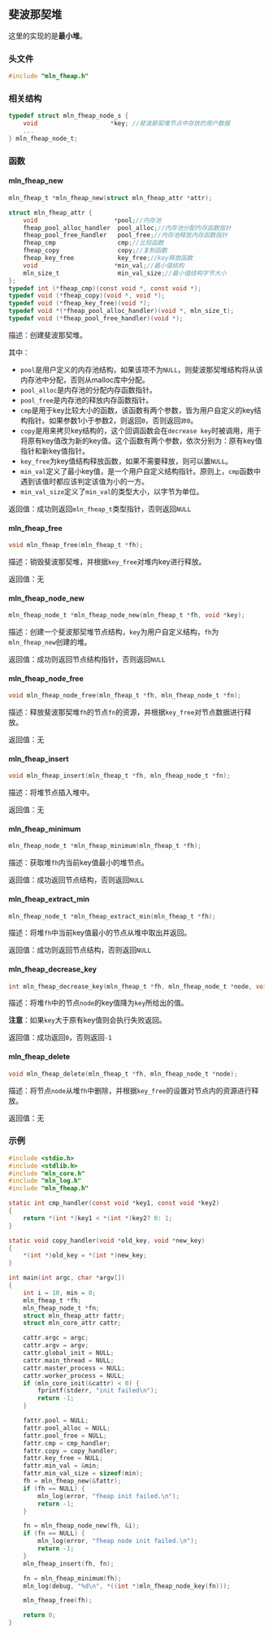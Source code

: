 ## 斐波那契堆

这里的实现的是**最小堆**。



### 头文件

```c
#include "mln_fheap.h"
```



### 相关结构

```c
typedef struct mln_fheap_node_s {
    void                    *key; //斐波那契堆节点中存放的用户数据
    ...
} mln_fheap_node_t;
```



### 函数



#### mln_fheap_new

```c
mln_fheap_t *mln_fheap_new(struct mln_fheap_attr *attr);

struct mln_fheap_attr {
    void                     *pool;//内存池
    fheap_pool_alloc_handler  pool_alloc;//内存池分配内存函数指针
    fheap_pool_free_handler   pool_free;//内存池释放内存函数指针
    fheap_cmp                 cmp;//比较函数
    fheap_copy                copy;//复制函数
    fheap_key_free            key_free;//key释放函数
    void                     *min_val;//最小值结构
    mln_size_t                min_val_size;//最小值结构字节大小
};
typedef int (*fheap_cmp)(const void *, const void *);
typedef void (*fheap_copy)(void *, void *);
typedef void (*fheap_key_free)(void *);
typedef void *(*fheap_pool_alloc_handler)(void *, mln_size_t);
typedef void (*fheap_pool_free_handler)(void *);
```

描述：创建斐波那契堆。

其中：

- `pool`是用户定义的内存池结构，如果该项不为`NULL`，则斐波那契堆结构将从该内存池中分配，否则从malloc库中分配。
- `pool_alloc`是内存池的分配内存函数指针。
- `pool_free`是内存池的释放内存函数指针。
- `cmp`是用于key比较大小的函数，该函数有两个参数，皆为用户自定义的key结构指针。如果参数1小于参数2，则返回`0`，否则返回`非0`。
- `copy`是用来拷贝key结构的，这个回调函数会在`decrease key`时被调用，用于将原有key值改为新的key值。这个函数有两个参数，依次分别为：原有key值指针和新key值指针。
- `key_free`为key值结构释放函数，如果不需要释放，则可以置`NULL`。
- `min_val`定义了最小key值，是一个用户自定义结构指针。原则上，`cmp`函数中遇到该值时都应该判定该值为小的一方。
- `min_val_size`定义了`min_val`的类型大小，以字节为单位。

返回值：成功则返回`mln_fheap_t`类型指针，否则返回`NULL`



#### mln_fheap_free

```c
void mln_fheap_free(mln_fheap_t *fh);
```

描述：销毁斐波那契堆，并根据`key_free`对堆内key进行释放。

返回值：无



#### mln_fheap_node_new

```c
mln_fheap_node_t *mln_fheap_node_new(mln_fheap_t *fh, void *key);
```

描述：创建一个斐波那契堆节点结构，`key`为用户自定义结构，`fh`为`mln_fheap_new`创建的堆。

返回值：成功则返回节点结构指针，否则返回`NULL`



#### mln_fheap_node_free

```c
void mln_fheap_node_free(mln_fheap_t *fh, mln_fheap_node_t *fn);
```

描述：释放斐波那契堆`fh`的节点`fn`的资源，并根据`key_free`对节点数据进行释放。

返回值：无



#### mln_fheap_insert

```c
void mln_fheap_insert(mln_fheap_t *fh, mln_fheap_node_t *fn);
```

描述：将堆节点插入堆中。

返回值：无



#### mln_fheap_minimum

```c
mln_fheap_node_t *mln_fheap_minimum(mln_fheap_t *fh);
```

描述：获取堆`fh`内当前key值最小的堆节点。

返回值：成功返回节点结构，否则返回`NULL`



#### mln_fheap_extract_min

```c
mln_fheap_node_t *mln_fheap_extract_min(mln_fheap_t *fh);
```

描述：将堆`fh`中当前key值最小的节点从堆中取出并返回。

返回值：成功则返回节点结构，否则返回`NULL`



#### mln_fheap_decrease_key

```c
int mln_fheap_decrease_key(mln_fheap_t *fh, mln_fheap_node_t *node, void *key);
```

描述：将堆`fh`中的节点`node`的key值降为`key`所给出的值。

**注意**：如果`key`大于原有key值则会执行失败返回。

返回值：成功返回`0`，否则返回`-1`



#### mln_fheap_delete

```c
void mln_fheap_delete(mln_fheap_t *fh, mln_fheap_node_t *node);
```

描述：将节点`node`从堆`fh`中删除，并根据`key_free`的设置对节点内的资源进行释放。

返回值：无



### 示例

```c
#include <stdio.h>
#include <stdlib.h>
#include "mln_core.h"
#include "mln_log.h"
#include "mln_fheap.h"

static int cmp_handler(const void *key1, const void *key2)
{
    return *(int *)key1 < *(int *)key2? 0: 1;
}

static void copy_handler(void *old_key, void *new_key)
{
    *(int *)old_key = *(int *)new_key;
}

int main(int argc, char *argv[])
{
    int i = 10, min = 0;
    mln_fheap_t *fh;
    mln_fheap_node_t *fn;
    struct mln_fheap_attr fattr;
    struct mln_core_attr cattr;

    cattr.argc = argc;
    cattr.argv = argv;
    cattr.global_init = NULL;
    cattr.main_thread = NULL;
    cattr.master_process = NULL;
    cattr.worker_process = NULL;
    if (mln_core_init(&cattr) < 0) {
        fprintf(stderr, "init failed\n");
        return -1;
    }

    fattr.pool = NULL;
    fattr.pool_alloc = NULL;
    fattr.pool_free = NULL;
    fattr.cmp = cmp_handler;
    fattr.copy = copy_handler;
    fattr.key_free = NULL;
    fattr.min_val = &min;
    fattr.min_val_size = sizeof(min);
    fh = mln_fheap_new(&fattr);
    if (fh == NULL) {
        mln_log(error, "fheap init failed.\n");
        return -1;
    }

    fn = mln_fheap_node_new(fh, &i);
    if (fn == NULL) {
        mln_log(error, "fheap node init failed.\n");
        return -1;
    }
    mln_fheap_insert(fh, fn);

    fn = mln_fheap_minimum(fh);
    mln_log(debug, "%d\n", *((int *)mln_fheap_node_key(fn)));

    mln_fheap_free(fh);

    return 0;
}
```

